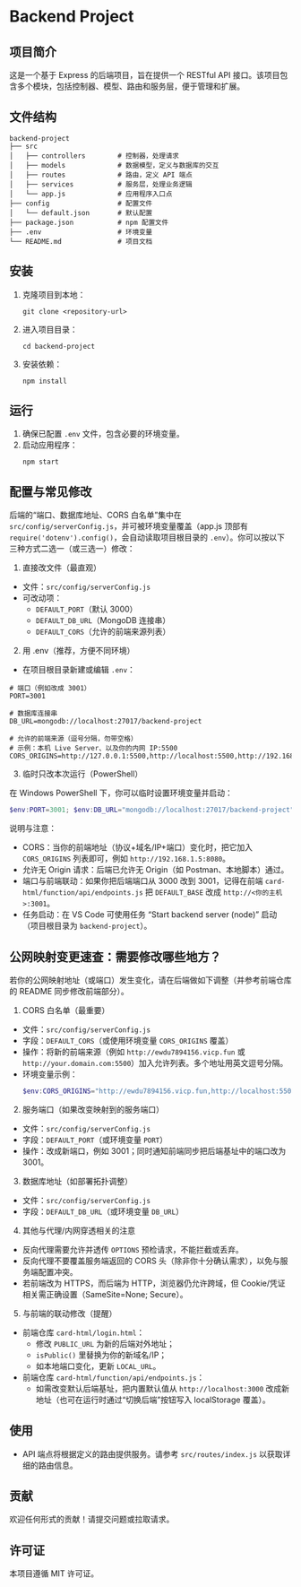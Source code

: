 # Backend Project

## 项目简介
这是一个基于 Express 的后端项目，旨在提供一个 RESTful API 接口。该项目包含多个模块，包括控制器、模型、路由和服务层，便于管理和扩展。

## 文件结构
```
backend-project
├── src
│   ├── controllers        # 控制器，处理请求
│   ├── models             # 数据模型，定义与数据库的交互
│   ├── routes             # 路由，定义 API 端点
│   ├── services           # 服务层，处理业务逻辑
│   └── app.js             # 应用程序入口点
├── config                 # 配置文件
│   └── default.json       # 默认配置
├── package.json           # npm 配置文件
├── .env                   # 环境变量
└── README.md              # 项目文档
```

## 安装
1. 克隆项目到本地：
   ```
   git clone <repository-url>
   ```
2. 进入项目目录：
   ```
   cd backend-project
   ```
3. 安装依赖：
   ```
   npm install
   ```

## 运行
1. 确保已配置 `.env` 文件，包含必要的环境变量。
2. 启动应用程序：
   ```
   npm start
   ```

## 配置与常见修改

后端的“端口、数据库地址、CORS 白名单”集中在 `src/config/serverConfig.js`，并可被环境变量覆盖（app.js 顶部有 `require('dotenv').config()`，会自动读取项目根目录的 `.env`）。你可以按以下三种方式二选一（或三选一）修改：

1) 直接改文件（最直观）

- 文件：`src/config/serverConfig.js`
- 可改动项：
   - `DEFAULT_PORT`（默认 3000）
   - `DEFAULT_DB_URL`（MongoDB 连接串）
   - `DEFAULT_CORS`（允许的前端来源列表）

2) 用 .env（推荐，方便不同环境）

- 在项目根目录新建或编辑 `.env`：

```
# 端口（例如改成 3001）
PORT=3001

# 数据库连接串
DB_URL=mongodb://localhost:27017/backend-project

# 允许的前端来源（逗号分隔，勿带空格）
# 示例：本机 Live Server、以及你的内网 IP:5500
CORS_ORIGINS=http://127.0.0.1:5500,http://localhost:5500,http://192.168.1.5:5500
```

3) 临时只改本次运行（PowerShell）

在 Windows PowerShell 下，你可以临时设置环境变量并启动：

```powershell
$env:PORT=3001; $env:DB_URL="mongodb://localhost:27017/backend-project"; $env:CORS_ORIGINS="http://127.0.0.1:5500,http://localhost:5500"; node src/app.js
```

说明与注意：
- CORS：当你的前端地址（协议+域名/IP+端口）变化时，把它加入 `CORS_ORIGINS` 列表即可，例如 `http://192.168.1.5:8080`。
- 允许无 Origin 请求：后端已允许无 Origin（如 Postman、本地脚本）通过。
- 端口与前端联动：如果你把后端端口从 3000 改到 3001，记得在前端 `card-html/function/api/endpoints.js` 把 `DEFAULT_BASE` 改成 `http://<你的主机>:3001`。
- 任务启动：在 VS Code 可使用任务 “Start backend server (node)” 启动（项目根目录为 `backend-project`）。

## 公网映射变更速查：需要修改哪些地方？

若你的公网映射地址（或端口）发生变化，请在后端做如下调整（并参考前端仓库的 README 同步修改前端部分）。

1) CORS 白名单（最重要）
- 文件：`src/config/serverConfig.js`
- 字段：`DEFAULT_CORS`（或使用环境变量 `CORS_ORIGINS` 覆盖）
- 操作：将新的前端来源（例如 `http://ewdu7894156.vicp.fun` 或 `http://your.domain.com:5500`）加入允许列表。多个地址用英文逗号分隔。
- 环境变量示例：
   ```powershell
   $env:CORS_ORIGINS="http://ewdu7894156.vicp.fun,http://localhost:5500"; node src/app.js
   ```

2) 服务端口（如果改变映射到的服务端口）
- 文件：`src/config/serverConfig.js`
- 字段：`DEFAULT_PORT`（或环境变量 `PORT`）
- 操作：改成新端口，例如 3001；同时通知前端同步把后端基址中的端口改为 3001。

3) 数据库地址（如部署拓扑调整）
- 文件：`src/config/serverConfig.js`
- 字段：`DEFAULT_DB_URL`（或环境变量 `DB_URL`）

4) 其他与代理/内网穿透相关的注意
- 反向代理需要允许并透传 `OPTIONS` 预检请求，不能拦截或丢弃。
- 反向代理不要覆盖服务端返回的 CORS 头（除非你十分确认需求），以免与服务端配置冲突。
- 若前端改为 HTTPS，而后端为 HTTP，浏览器仍允许跨域，但 Cookie/凭证相关需正确设置（SameSite=None; Secure）。

5) 与前端的联动修改（提醒）
- 前端仓库 `card-html/login.html`：
   - 修改 `PUBLIC_URL` 为新的后端对外地址；
   - `isPublic()` 里替换为你的新域名/IP；
   - 如本地端口变化，更新 `LOCAL_URL`。
- 前端仓库 `card-html/function/api/endpoints.js`：
   - 如需改变默认后端基址，把内置默认值从 `http://localhost:3000` 改成新地址（也可在运行时通过“切换后端”按钮写入 localStorage 覆盖）。

## 使用
- API 端点将根据定义的路由提供服务。请参考 `src/routes/index.js` 以获取详细的路由信息。

## 贡献
欢迎任何形式的贡献！请提交问题或拉取请求。

## 许可证
本项目遵循 MIT 许可证。